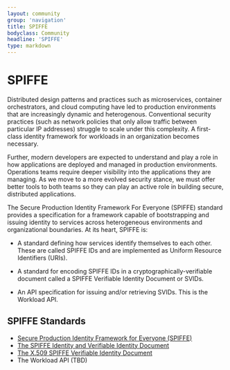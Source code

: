 ```yaml
---
layout: community
group: 'navigation'
title: SPIFFE
bodyclass: Community
headline: 'SPIFFE'
type: markdown
---
```


# SPIFFE

Distributed design patterns and practices such as microservices,
container orchestrators, and cloud computing have led to production
environments that are increasingly dynamic and heterogenous.
Conventional security practices (such as network policies that only
allow traffic between particular IP addresses) struggle to scale
under this complexity. A first-class identity framework for workloads
in an organization becomes necessary.

Further, modern developers are expected to understand and play a
role in how applications are deployed and managed in production
environments. Operations teams require deeper visibility into the
applications they are managing. As we move to a more evolved security
stance, we must offer better tools to both teams so they can play
an active role in building secure, distributed applications.

The  Secure Production Identity Framework For Everyone (SPIFFE)
standard provides a specification for a framework capable of
bootstrapping and issuing identity to services across heterogeneous
environments and organizational boundaries. At its heart, SPIFFE
is:

* A standard defining how services identify themselves to each
  other. These are called SPIFFE IDs and are implemented as Uniform
  Resource Identifiers (URIs).

* A standard for encoding SPIFFE IDs
  in a cryptographically-verifiable document called a SPIFFE
  Verifiable Identity Document or SVIDs.

* An API specification for issuing and/or
  retrieving SVIDs. This is the Workload API.

## SPIFFE Standards

* [Secure Production Identity Framework for Everyone (SPIFFE)](https://github.com/spiffe/spiffe/blob/master/standards/SPIFFE.md)
* [The SPIFFE Identity and Verifiable Identity Document](https://github.com/spiffe/spiffe/blob/master/standards/SPIFFE-ID.md)
* [The X.509 SPIFFE Verifiable Identity Document](https://github.com/spiffe/spiffe/blob/master/standards/X509-SVID.md)
* The Workload API (TBD)

